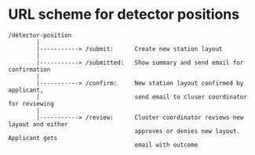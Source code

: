 URL scheme for detector positions
=================================

	/detector-position
			|
			|-----------> /submit: 		Create new station layout
			|
			|-----------> /submitted: 	Show summary and send email for confirmation
			|
			|-----------> /confirm: 	New station layout confirmed by applicant, 
			|							send email to cluser coordinator for reviewing
			|
			|-----------> /review: 		Cluster coordinator reviews new layout and either 
										approves or denies new layout. Applicant gets 
										email with outcome
